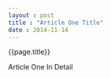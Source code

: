 ```yaml
---
layout : post
title : "Article One Title"
date : 2014-11-14
---
```



<h>{{page.title}}</h>

Article One In Detail
